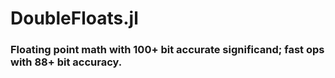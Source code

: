 # DoubleFloats.jl
### Floating point math with 100+ bit accurate significand; fast ops with 88+ bit accuracy.
